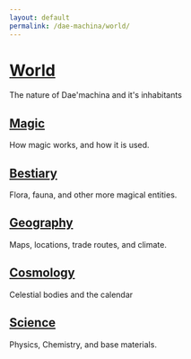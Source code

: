 ```yaml
---
layout: default
permalink: /dae-machina/world/
---
```


# [World](./world)

The nature of Dae'machina and it's inhabitants

## [Magic](./world/magic)

How magic works, and how it is used.

## [Bestiary](./world/bestiary/)

Flora, fauna, and other more magical entities.
 
## [Geography](./world/geography)

Maps, locations, trade routes, and climate.

## [Cosmology](./world/cosmology/cosmology)

Celestial bodies and the calendar

## [Science](./world/science)

Physics, Chemistry, and base materials.